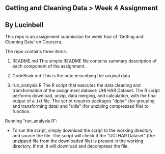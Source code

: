 ## Getting and Cleaning Data > Week 4 Assignment
## By Lucinbell

This repo is an assignment submission for week four of 'Getting and Cleaning
Data' on Coursera.

The repo contains three items:

1. README.md
  This simple README file contains summary description of each component of 
  the assignment.
  
2. CodeBook.md
  This is the note describing the original data
  
3. run_analysis.R
  The R script that executes the data cleaning and transformation of the
  assignment dataset: UHI HAR Dataset. The R script performs download, unzip,
  data merging, and calculation, with the final output of a .txt file.
  The script requires packages "dplyr" (for grouping and transforming data)
  and "utils" (for unziping compressed file) to function.
  
Running "run_analysis.R":
- To run the script, simply download the script to the working directory and
source the file. The script will check if the "UCI HAR Dataset" (the unzipped
file from the downloaded file) is present in the working directory. If not,
it will download and decompress the file.

